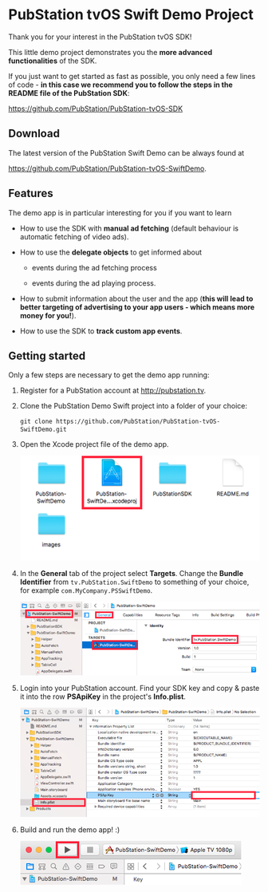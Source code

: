 PubStation tvOS Swift Demo Project
==================================

Thank you for your interest in the PubStation tvOS SDK!

This little demo project demonstrates you the **more advanced functionalities** of the SDK.

If you just want to get started as fast as possible, you only need a few lines of code - **in this
case we recommend you to follow the steps in the README file of the PubStation SDK**:

https://github.com/PubStation/PubStation-tvOS-SDK


Download
--------

The latest version of the PubStation Swift Demo can be always found at

https://github.com/PubStation/PubStation-tvOS-SwiftDemo.


Features
--------

The demo app is in particular interesting for you if you want to learn

* How to use the SDK with **manual ad fetching** (default behaviour is automatic fetching of video ads).

* How to use the **delegate objects** to get informed about

   - events during the ad fetching process

   - events during the ad playing process.

* How to submit information about the user and the app (**this will lead to better targeting of advertising to your
  app users - which means more money for you!**).

* How to use the SDK to **track custom app events**.


Getting started
---------------

Only a few steps are necessary to get the demo app running:

1. Register for a PubStation account at http://pubstation.tv.

2. Clone the PubStation Demo Swift project into a folder of your choice:

    ```
    git clone https://github.com/PubStation/PubStation-tvOS-SwiftDemo.git
    ```

3. Open the Xcode project file of the demo app.

   ![Open project file](images/1_open_project.png)

4. In the **General** tab of the project select **Targets**. Change the **Bundle Identifier**
   from `tv.PubStation.SwiftDemo` to something of your choice, for example `com.MyCompany.PSSwiftDemo`.

   ![Change the Bundle Identifier](images/2_change_bundle_id.png)

5. Login into your PubStation account. Find your SDK key and copy &  paste it into the row **PSApiKey**
   in the project's **Info.plist**.

   ![Insert PubStation SDK key](images/3_insert_api_key.png)

6. Build and run the demo app! :)

   ![Build and run](images/4_build_and_run.png)


